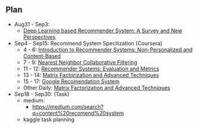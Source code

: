 ## Plan
* Aug31 - Sep3:
  * [Deep Learning based Recommender System: A Survey and New Perspectives](https://arxiv.org/pdf/1707.07435.pdf)
* Sep4 - Sep15: Recommend System Specilization (Coursera)
  * 4 - 6: [Introduction to Recommender Systems: Non-Personalized and Content-Based](https://www.coursera.org/learn/recommender-systems-introduction/home/welcome)
  * 7 - 9: [Nearest Neighbor Collaborative Filtering](https://www.coursera.org/learn/collaborative-filtering/home/welcome)
  * 11 - 12: [Recommender Systems: Evaluation and Metrics](https://www.coursera.org/learn/recommender-metrics/home/welcome)
  * 13 - 14: [Matrix Factorization and Advanced Techniques](https://www.coursera.org/learn/matrix-factorization/home/welcome)
  * 15 - 17: [Google Recomendation System](https://www.youtube.com/channel/UCQgBXHmV9BTQEIobCFt7TSQ/videos)
  * Other Daily: [Matrix Factorization and Advanced Techniques](https://www.coursera.org/learn/matrix-factorization/home/welcome)
* Sep18 - Sep30: (Task)
  * medium:
    * https://medium.com/search?q=content%20recomend%20system
  * kaggle task planning

